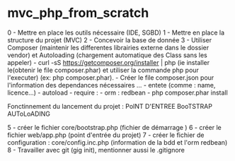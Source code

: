 # mvc_php_from_scratch
0 - Mettre en place les outils nécessaire (IDE, SGBD)
1 - Mettre en place la structure du projet (MVC)
2 - Concevoir la base de donnée
3 - Utiliser Composer (maintenir les differentes librairies externe dans le dossier vendor) 
	et Autoloading (chargement automatique des Class sans les appeler)
	- curl -sS https://getcomposer.org/installer | php 
		(ie installer le(obtenir le file composer.phar) et utiliser la commande php pour l'executer) (ex: php composer.phar).
	- Créer le file composer.json 
		pour l'information des dependances nécessaires ...
		- entete (comme : name, licence...)
		- autoload
		- require :
			- orm : redbean 
	- php composer.phar install

Fonctinnement du lancement du projet : PoINT D'ENTREE  BooTSTRAP AUToLoADING

5 - créer le fichier core/bootstrap.php (fichier de démarrage )
6 - créer le fichier web/app.php (point d'entrée du projet)
7 - créer le fichier de configuration : core/config.inc.php (information de la bdd et l'orm redbean)
8 - Travailler avec git (gig init), mentionner aussi le .gitignore

